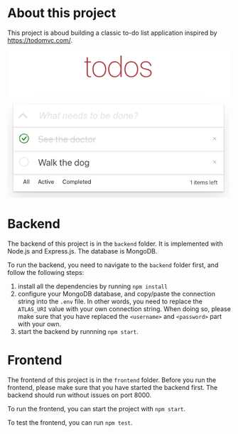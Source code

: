 # About this project

This project is aboud building a classic to-do list application inspired by https://todomvc.com/. 

<img src="./frontend/design/demo-1.png" width="500" />

# Backend

The backend of this project is in the `backend` folder. It is implemented with Node.js and Express.js. The database is MongoDB.

To run the backend, you need to navigate to the `backend` folder first, and follow the following steps:

1. install all the dependencies by running `npm install`
2. configure your MongoDB database, and copy/paste the connection string into the `.env` file. In other words, you need to replace the `ATLAS_URI` value with your own connection string. When doing so, please make sure that you have replaced the `<username>` and `<password>` part with your own.
3. start the backend by runnning `npm start`.

# Frontend

The frontend of this project is in the `frontend` folder. Before you run the frontend, please make sure that you have started the backend first. The backend should run without issues on port 8000.

To run the frontend, you can start the project with `npm start`.

To test the frontend, you can run `npm test`.

